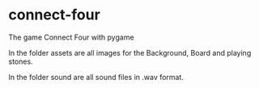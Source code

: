 # connect-four
The game Connect Four with pygame

In the folder assets are all images for the Background, Board and playing stones.

In the folder sound are all sound files in .wav format.
